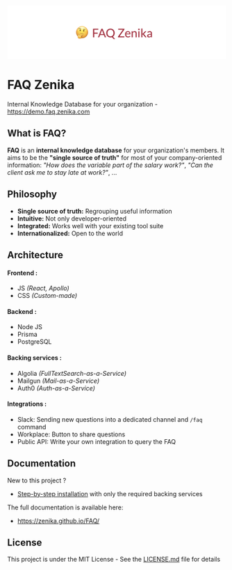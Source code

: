 ![FAQ Zenika](https://raw.githubusercontent.com/Zenika/FAQ/master/docs/src/banner_img.png)

# FAQ Zenika

Internal Knowledge Database for your organization - https://demo.faq.zenika.com

## What is FAQ?

**FAQ** is an **internal knowledge database** for your organization's members. It aims to be the **"single source of truth"** for most of your company-oriented information: _"How does the variable part of the salary work?"_, _"Can the client ask me to stay late at work?"_, ...

## Philosophy

- **Single source of truth:** Regrouping useful information
- **Intuitive:** Not only developer-oriented
- **Integrated:** Works well with your existing tool suite
- **Internationalized:** Open to the world

## Architecture

#### Frontend :

- JS _(React, Apollo)_
- CSS _(Custom-made)_

#### Backend :

- Node JS
- Prisma
- PostgreSQL

#### Backing services :

- Algolia _(FullTextSearch-as-a-Service)_
- Mailgun _(Mail-as-a-Service)_
- Auth0 _(Auth-as-a-Service)_

#### Integrations :

- Slack: Sending new questions into a dedicated channel and `/faq` command
- Workplace: Button to share questions
- Public API: Write your own integration to query the FAQ

## Documentation

New to this project ?

- [Step-by-step installation](https://zenika.github.io/FAQ/#/getting-started) with only the required backing services

The full documentation is available here:

- https://zenika.github.io/FAQ/

## License

This project is under the MIT License - See the [LICENSE.md](https://github.com/Zenika/FAQ/blob/master/LICENSE.md) file for details
